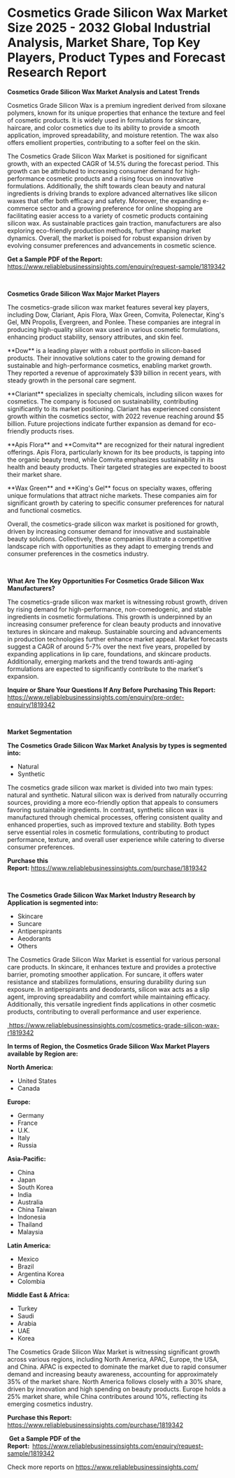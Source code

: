 <p><h1>Cosmetics Grade Silicon Wax Market Size 2025 - 2032 Global Industrial Analysis, Market Share, Top Key Players, Product Types and Forecast Research Report</h1></p><p><strong>Cosmetics Grade Silicon Wax Market Analysis and Latest Trends</strong></p>
<p><p>Cosmetics Grade Silicon Wax is a premium ingredient derived from siloxane polymers, known for its unique properties that enhance the texture and feel of cosmetic products. It is widely used in formulations for skincare, haircare, and color cosmetics due to its ability to provide a smooth application, improved spreadability, and moisture retention. The wax also offers emollient properties, contributing to a softer feel on the skin.</p><p>The Cosmetics Grade Silicon Wax Market is positioned for significant growth, with an expected CAGR of 14.5% during the forecast period. This growth can be attributed to increasing consumer demand for high-performance cosmetic products and a rising focus on innovative formulations. Additionally, the shift towards clean beauty and natural ingredients is driving brands to explore advanced alternatives like silicon waxes that offer both efficacy and safety. Moreover, the expanding e-commerce sector and a growing preference for online shopping are facilitating easier access to a variety of cosmetic products containing silicon wax. As sustainable practices gain traction, manufacturers are also exploring eco-friendly production methods, further shaping market dynamics. Overall, the market is poised for robust expansion driven by evolving consumer preferences and advancements in cosmetic science.</p></p>
<p><strong>Get a Sample PDF of the Report:&nbsp;</strong> <a href="https://www.reliablebusinessinsights.com/enquiry/request-sample/1819342?utm_campaign=2534&utm_medium=2&utm_source=Github&utm_content=ia&utm_term=03042025&utm_id=cosmetics-grade-silicon-wax">https://www.reliablebusinessinsights.com/enquiry/request-sample/1819342</a></p>
<p>&nbsp;</p>
<p><strong>Cosmetics Grade Silicon Wax Major Market Players</strong></p>
<p><p>The cosmetics-grade silicon wax market features several key players, including Dow, Clariant, Apis Flora, Wax Green, Comvita, Polenectar, King's Gel, MN Propolis, Evergreen, and Ponlee. These companies are integral in producing high-quality silicon wax used in various cosmetic formulations, enhancing product stability, sensory attributes, and skin feel.</p><p>**Dow** is a leading player with a robust portfolio in silicon-based products. Their innovative solutions cater to the growing demand for sustainable and high-performance cosmetics, enabling market growth. They reported a revenue of approximately $39 billion in recent years, with steady growth in the personal care segment.</p><p>**Clariant** specializes in specialty chemicals, including silicon waxes for cosmetics. The company is focused on sustainability, contributing significantly to its market positioning. Clariant has experienced consistent growth within the cosmetics sector, with 2022 revenue reaching around $5 billion. Future projections indicate further expansion as demand for eco-friendly products rises.</p><p>**Apis Flora** and **Comvita** are recognized for their natural ingredient offerings. Apis Flora, particularly known for its bee products, is tapping into the organic beauty trend, while Comvita emphasizes sustainability in its health and beauty products. Their targeted strategies are expected to boost their market share.</p><p>**Wax Green** and **King's Gel** focus on specialty waxes, offering unique formulations that attract niche markets. These companies aim for significant growth by catering to specific consumer preferences for natural and functional cosmetics.</p><p>Overall, the cosmetics-grade silicon wax market is positioned for growth, driven by increasing consumer demand for innovative and sustainable beauty solutions. Collectively, these companies illustrate a competitive landscape rich with opportunities as they adapt to emerging trends and consumer preferences in the cosmetics industry.</p></p>
<p>&nbsp;</p>
<p><strong>What Are The Key Opportunities For Cosmetics Grade Silicon Wax Manufacturers?</strong></p>
<p><p>The cosmetics-grade silicon wax market is witnessing robust growth, driven by rising demand for high-performance, non-comedogenic, and stable ingredients in cosmetic formulations. This growth is underpinned by an increasing consumer preference for clean beauty products and innovative textures in skincare and makeup. Sustainable sourcing and advancements in production technologies further enhance market appeal. Market forecasts suggest a CAGR of around 5-7% over the next five years, propelled by expanding applications in lip care, foundations, and skincare products. Additionally, emerging markets and the trend towards anti-aging formulations are expected to significantly contribute to the market's expansion.</p></p>
<p><strong>Inquire or Share Your Questions If Any Before Purchasing This Report:</strong> <a href="https://www.reliablebusinessinsights.com/enquiry/pre-order-enquiry/1819342?utm_campaign=2534&utm_medium=2&utm_source=Github&utm_content=ia&utm_term=03042025&utm_id=cosmetics-grade-silicon-wax">https://www.reliablebusinessinsights.com/enquiry/pre-order-enquiry/1819342</a></p>
<p>&nbsp;</p>
<p><strong>Market Segmentation</strong></p>
<p><strong>The Cosmetics Grade Silicon Wax Market Analysis by types is segmented into:</strong></p>
<p><ul><li>Natural</li><li>Synthetic</li></ul></p>
<p><p>The cosmetics grade silicon wax market is divided into two main types: natural and synthetic. Natural silicon wax is derived from naturally occurring sources, providing a more eco-friendly option that appeals to consumers favoring sustainable ingredients. In contrast, synthetic silicon wax is manufactured through chemical processes, offering consistent quality and enhanced properties, such as improved texture and stability. Both types serve essential roles in cosmetic formulations, contributing to product performance, texture, and overall user experience while catering to diverse consumer preferences.</p></p>
<p><strong>Purchase this Report:&nbsp;</strong><a href="https://www.reliablebusinessinsights.com/purchase/1819342?utm_campaign=2534&utm_medium=2&utm_source=Github&utm_content=ia&utm_term=03042025&utm_id=cosmetics-grade-silicon-wax">https://www.reliablebusinessinsights.com/purchase/1819342</a></p>
<p>&nbsp;</p>
<p><strong>The Cosmetics Grade Silicon Wax Market Industry Research by Application is segmented into:</strong></p>
<p><ul><li>Skincare</li><li>Suncare</li><li>Antiperspirants</li><li>Aeodorants</li><li>Others</li></ul></p>
<p><p>The Cosmetics Grade Silicon Wax Market is essential for various personal care products. In skincare, it enhances texture and provides a protective barrier, promoting smoother application. For suncare, it offers water resistance and stabilizes formulations, ensuring durability during sun exposure. In antiperspirants and deodorants, silicon wax acts as a slip agent, improving spreadability and comfort while maintaining efficacy. Additionally, this versatile ingredient finds applications in other cosmetic products, contributing to overall performance and user experience.</p></p>
<p><a href="https://www.reliablebusinessinsights.com/cosmetics-grade-silicon-wax-r1819342?utm_campaign=2534&utm_medium=2&utm_source=Github&utm_content=ia&utm_term=03042025&utm_id=cosmetics-grade-silicon-wax">&nbsp;https://www.reliablebusinessinsights.com/cosmetics-grade-silicon-wax-r1819342</a></p>
<p><strong>In terms of Region, the Cosmetics Grade Silicon Wax Market Players available by Region are:</strong></p>
<p>
    <p> <strong> North America: </strong>
        <ul>
            <li>United States</li>
            <li>Canada</li>
        </ul>
        </p> 
    <p> <strong> Europe: </strong>
        <ul>
            <li>Germany</li>
            <li>France</li>
            <li>U.K.</li>
            <li>Italy</li>
            <li>Russia</li>
        </ul>
        </p> 
    <p> <strong> Asia-Pacific: </strong>
        <ul>
            <li>China</li>
            <li>Japan</li>
            <li>South Korea</li>
            <li>India</li>
            <li>Australia</li>
            <li>China Taiwan</li>
            <li>Indonesia</li>
            <li>Thailand</li>
            <li>Malaysia</li>
        </ul>
        </p> 
    <p> <strong> Latin America: </strong>
        <ul>
            <li>Mexico</li>
            <li>Brazil</li>
            <li>Argentina Korea</li>
            <li>Colombia</li>
        </ul>
        </p> 
    <p> <strong> Middle East & Africa: </strong>
        <ul>
            <li>Turkey</li>
            <li>Saudi</li>
            <li>Arabia</li>
            <li>UAE</li>
            <li>Korea</li>
        </ul>
    </p>
    </p>
<p><p>The Cosmetics Grade Silicon Wax Market is witnessing significant growth across various regions, including North America, APAC, Europe, the USA, and China. APAC is expected to dominate the market due to rapid consumer demand and increasing beauty awareness, accounting for approximately 35% of the market share. North America follows closely with a 30% share, driven by innovation and high spending on beauty products. Europe holds a 25% market share, while China contributes around 10%, reflecting its emerging cosmetics industry.</p></p>
<p><strong>Purchase this Report: </strong><a href="https://www.reliablebusinessinsights.com/purchase/1819342?utm_campaign=2534&utm_medium=2&utm_source=Github&utm_content=ia&utm_term=03042025&utm_id=cosmetics-grade-silicon-wax">https://www.reliablebusinessinsights.com/purchase/1819342</a></p>
<p>&nbsp;<strong>Get a Sample PDF of the Report:&nbsp;&nbsp;</strong><a href="https://www.reliablebusinessinsights.com/enquiry/request-sample/1819342?utm_campaign=2534&utm_medium=2&utm_source=Github&utm_content=ia&utm_term=03042025&utm_id=cosmetics-grade-silicon-wax">https://www.reliablebusinessinsights.com/enquiry/request-sample/1819342</a></p>
<p><strong></strong></p>
<p>Check more reports on <a href="https://www.reliablebusinessinsights.com/?utm_campaign=2534&utm_medium=2&utm_source=Github&utm_content=ia&utm_term=03042025&utm_id=cosmetics-grade-silicon-wax">https://www.reliablebusinessinsights.com/</a></p>